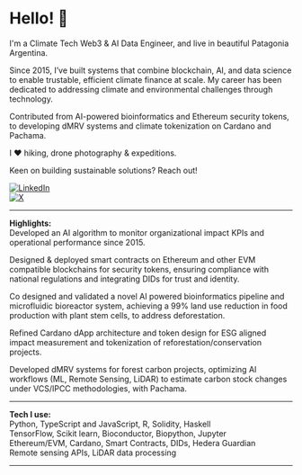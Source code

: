 # Hello! 👋 

I'm a Climate Tech Web3 & AI Data Engineer, and live in beautiful Patagonia Argentina. 

Since 2015, I’ve built systems that combine blockchain, AI, and data science to enable trustable, efficient climate finance at scale. My career has been dedicated to addressing climate and environmental challenges through technology.

Contributed from AI-powered bioinformatics and Ethereum security tokens, to developing dMRV systems and climate tokenization on Cardano and Pachama.

I ❤️ hiking, drone photography & expeditions.

Keen on building sustainable solutions? Reach out!

[![LinkedIn](https://img.shields.io/badge/LinkedIn-Connect-blue)](https://www.linkedin.com/in/ramon-sundblad/)  
[![X](https://img.shields.io/badge/X-Follow-black)](https://x.com/ramonsund)  






---
**Highlights:**  
  Developed an AI algorithm to monitor organizational impact KPIs and operational performance since 2015. 
  
  Designed & deployed smart contracts on Ethereum and other EVM compatible blockchains for security tokens, ensuring compliance with national regulations and integrating DIDs for trust and identity. 
  
  Co designed and validated a novel AI powered bioinformatics pipeline and microfluidic bioreactor system, achieving a 99% land use reduction in food production with plant stem cells, to address deforestation. 
  
  Refined Cardano dApp architecture and token design for ESG aligned impact measurement and tokenization of reforestation/conservation projects.
  
  Developed dMRV systems for forest carbon projects, optimizing AI workflows (ML, Remote Sensing, LiDAR) to estimate carbon stock changes under VCS/IPCC methodologies, with Pachama. 

---

**Tech I use:**  
Python, TypeScript and JavaScript, R, Solidity, Haskell  
TensorFlow, Scikit learn, Bioconductor, Biopython, Jupyter  
Ethereum/EVM, Cardano, Smart Contracts, DIDs, Hedera Guardian  
Remote sensing APIs, LiDAR data processing  

---
